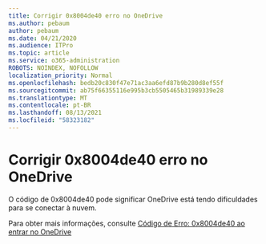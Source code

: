 ```yaml
---
title: Corrigir 0x8004de40 erro no OneDrive
ms.author: pebaum
author: pebaum
ms.date: 04/21/2020
ms.audience: ITPro
ms.topic: article
ms.service: o365-administration
ROBOTS: NOINDEX, NOFOLLOW
localization_priority: Normal
ms.openlocfilehash: bedb20c830f47e71ac3aa6efd87b9b280d8ef55f
ms.sourcegitcommit: ab75f66355116e995b3cb5505465b31989339e28
ms.translationtype: MT
ms.contentlocale: pt-BR
ms.lasthandoff: 08/13/2021
ms.locfileid: "58323182"
---
```

# <a name="fix-0x8004de40-error-in-onedrive"></a>Corrigir 0x8004de40 erro no OneDrive

O código de 0x8004de40 pode significar OneDrive está tendo dificuldades para se conectar à nuvem. 

Para obter mais informações, consulte [Código de Erro: 0x8004de40 ao entrar no OneDrive](https://docs.microsoft.com/sharepoint/troubleshoot/administration/error-0x8004de40-in-onedrive)